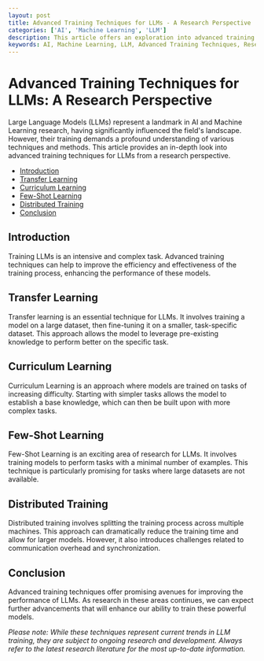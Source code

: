 ```yaml
---
layout: post
title: Advanced Training Techniques for LLMs - A Research Perspective
categories: ['AI', 'Machine Learning', 'LLM']
description: This article offers an exploration into advanced training techniques for Large Language Models, providing a research-oriented view into these methods.
keywords: AI, Machine Learning, LLM, Advanced Training Techniques, Research
---
```

# Advanced Training Techniques for LLMs: A Research Perspective

Large Language Models (LLMs) represent a landmark in AI and Machine Learning research, having significantly influenced the field's landscape. However, their training demands a profound understanding of various techniques and methods. This article provides an in-depth look into advanced training techniques for LLMs from a research perspective.

- [Introduction](#introduction)
- [Transfer Learning](#transfer-learning)
- [Curriculum Learning](#curriculum-learning)
- [Few-Shot Learning](#few-shot-learning)
- [Distributed Training](#distributed-training)
- [Conclusion](#conclusion)

## Introduction <a name="introduction"></a>

Training LLMs is an intensive and complex task. Advanced training techniques can help to improve the efficiency and effectiveness of the training process, enhancing the performance of these models.

## Transfer Learning <a name="transfer-learning"></a>

Transfer learning is an essential technique for LLMs. It involves training a model on a large dataset, then fine-tuning it on a smaller, task-specific dataset. This approach allows the model to leverage pre-existing knowledge to perform better on the specific task.

## Curriculum Learning <a name="curriculum-learning"></a>

Curriculum Learning is an approach where models are trained on tasks of increasing difficulty. Starting with simpler tasks allows the model to establish a base knowledge, which can then be built upon with more complex tasks.

## Few-Shot Learning <a name="few-shot-learning"></a>

Few-Shot Learning is an exciting area of research for LLMs. It involves training models to perform tasks with a minimal number of examples. This technique is particularly promising for tasks where large datasets are not available.

## Distributed Training <a name="distributed-training"></a>

Distributed training involves splitting the training process across multiple machines. This approach can dramatically reduce the training time and allow for larger models. However, it also introduces challenges related to communication overhead and synchronization.

## Conclusion <a name="conclusion"></a>

Advanced training techniques offer promising avenues for improving the performance of LLMs. As research in these areas continues, we can expect further advancements that will enhance our ability to train these powerful models.

*Please note: While these techniques represent current trends in LLM training, they are subject to ongoing research and development. Always refer to the latest research literature for the most up-to-date information.*
